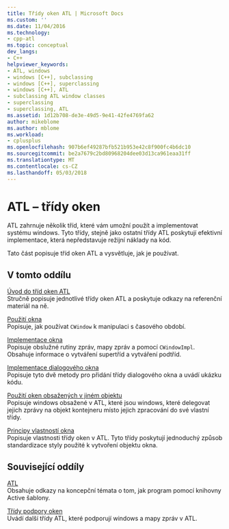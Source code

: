 ```yaml
---
title: Třídy oken ATL | Microsoft Docs
ms.custom: ''
ms.date: 11/04/2016
ms.technology:
- cpp-atl
ms.topic: conceptual
dev_langs:
- C++
helpviewer_keywords:
- ATL, windows
- windows [C++], subclassing
- windows [C++], superclassing
- windows [C++], ATL
- subclassing ATL window classes
- superclassing
- superclassing, ATL
ms.assetid: 1d12b708-de3e-49d5-9e41-42fe4769fa62
author: mikeblome
ms.author: mblome
ms.workload:
- cplusplus
ms.openlocfilehash: 907b6ef49287bfb521b953e42c8f900fc4b6dc10
ms.sourcegitcommit: be2a7679c2bd80968204dee03d13ca961eaa31ff
ms.translationtype: MT
ms.contentlocale: cs-CZ
ms.lasthandoff: 05/03/2018
---
```

# <a name="atl-window-classes"></a>ATL – třídy oken
ATL zahrnuje několik tříd, které vám umožní použít a implementovat systému windows. Tyto třídy, stejně jako ostatní třídy ATL poskytují efektivní implementace, která nepředstavuje režijní náklady na kód.  
  
 Tato část popisuje tříd oken ATL a vysvětluje, jak je používat.  
  
## <a name="in-this-section"></a>V tomto oddílu  
 [Úvod do tříd oken ATL](../atl/introduction-to-atl-window-classes.md)  
 Stručně popisuje jednotlivé třídy oken ATL a poskytuje odkazy na referenční materiál na ně.  
  
 [Použití okna](../atl/using-a-window.md)  
 Popisuje, jak používat `CWindow` k manipulaci s časového období.  
  
 [Implementace okna](../atl/implementing-a-window.md)  
 Popisuje obslužné rutiny zpráv, mapy zpráv a pomocí `CWindowImpl`. Obsahuje informace o vytváření supertříd a vytváření podtříd.  
  
 [Implementace dialogového okna](../atl/implementing-a-dialog-box.md)  
 Popisuje tyto dvě metody pro přidání třídy dialogového okna a uvádí ukázku kódu.  
  
 [Použití oken obsažených v jiném objektu](../atl/using-contained-windows.md)  
 Popisuje windows obsažené v ATL, které jsou windows, které delegovat jejich zprávy na objekt kontejneru místo jejich zpracování do své vlastní třídy.  
  
 [Principy vlastností okna](../atl/understanding-window-traits.md)  
 Popisuje vlastnosti třídy oken v ATL. Tyto třídy poskytují jednoduchý způsob standardizace styly použité k vytvoření objektu okna.  
  
## <a name="related-sections"></a>Související oddíly  
 [ATL](../atl/active-template-library-atl-concepts.md)  
 Obsahuje odkazy na koncepční témata o tom, jak program pomocí knihovny Active šablony.  
  
 [Třídy podpory oken](../atl/windows-support-classes.md)  
 Uvádí další třídy ATL, které podporují windows a mapy zpráv v ATL.

